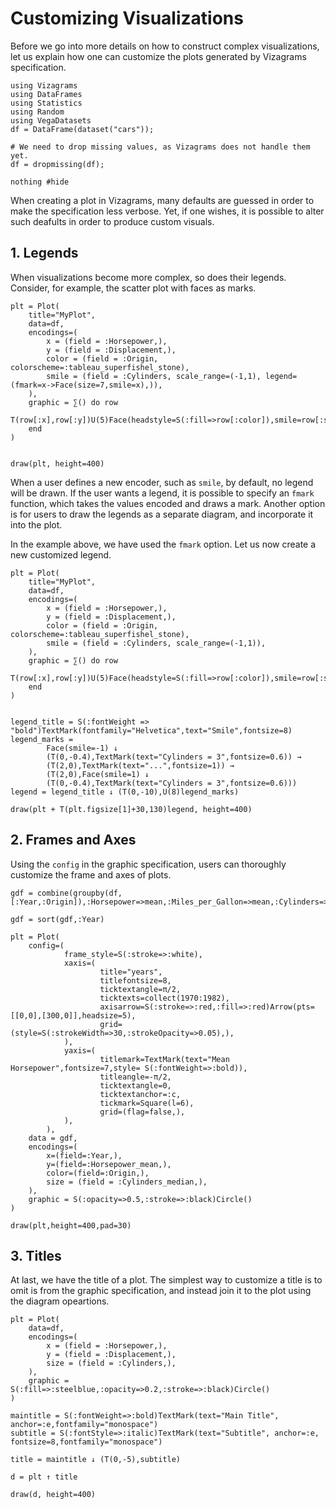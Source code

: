 
# Customizing Visualizations

Before we go into more details on how to construct complex
visualizations, let us explain how one can customize the plots generated
by Vizagrams specification.

```@example 1
using Vizagrams
using DataFrames
using Statistics
using Random
using VegaDatasets
df = DataFrame(dataset("cars"));

# We need to drop missing values, as Vizagrams does not handle them yet.
df = dropmissing(df);

nothing #hide
```

When creating a plot in Vizagrams, many defaults are guessed in order to
make the specification less verbose. Yet, if one wishes, it is possible
to alter such deafults in order to produce custom visuals.

## 1. Legends

When visualizations become more complex, so does their legends.
Consider, for example, the scatter plot with faces as marks.

```@example 1
plt = Plot(
    title="MyPlot",
    data=df,
    encodings=(
        x = (field = :Horsepower,),
        y = (field = :Displacement,),
        color = (field = :Origin, colorscheme=:tableau_superfishel_stone),
        smile = (field = :Cylinders, scale_range=(-1,1), legend=(fmark=x->Face(size=7,smile=x),)),
    ),
    graphic = ∑() do row
        T(row[:x],row[:y])U(5)Face(headstyle=S(:fill=>row[:color]),smile=row[:smile])
    end
)


draw(plt, height=400)
```


When a user defines a new encoder, such as `smile`, by default, no
legend will be drawn. If the user wants a legend, it is possible to
specify an `fmark` function, which takes the values encoded and draws a
mark. Another option is for users to draw the legends as a separate
diagram, and incorporate it into the plot.

In the example above, we have used the `fmark` option. Let us now create
a new customized legend.

```@example 1
plt = Plot(
    title="MyPlot",
    data=df,
    encodings=(
        x = (field = :Horsepower,),
        y = (field = :Displacement,),
        color = (field = :Origin, colorscheme=:tableau_superfishel_stone),
        smile = (field = :Cylinders, scale_range=(-1,1)),
    ),
    graphic = ∑() do row
        T(row[:x],row[:y])U(5)Face(headstyle=S(:fill=>row[:color]),smile=row[:smile])
    end
)


legend_title = S(:fontWeight => "bold")TextMark(fontfamily="Helvetica",text="Smile",fontsize=8) 
legend_marks = 
        Face(smile=-1) ↓
        (T(0,-0.4),TextMark(text="Cylinders = 3",fontsize=0.6)) →
        (T(2,0),TextMark(text="...",fontsize=1)) →
        (T(2,0),Face(smile=1) ↓
        (T(0,-0.4),TextMark(text="Cylinders = 3",fontsize=0.6)))
legend = legend_title ↓ (T(0,-10),U(8)legend_marks)

draw(plt + T(plt.figsize[1]+30,130)legend, height=400)
```


## 2. Frames and Axes

Using the `config` in the graphic specification, users can thoroughly
customize the frame and axes of plots.

```@example 1
gdf = combine(groupby(df,[:Year,:Origin]),:Horsepower=>mean,:Miles_per_Gallon=>mean,:Cylinders=>median)

gdf = sort(gdf,:Year)

plt = Plot(
    config=(
            frame_style=S(:stroke=>:white),
            xaxis=(
                    title="years",
                    titlefontsize=8,
                    ticktextangle=π/2,
                    ticktexts=collect(1970:1982),
                    axisarrow=S(:stroke=>:red,:fill=>:red)Arrow(pts=[[0,0],[300,0]],headsize=5),
                    grid=(style=S(:strokeWidth=>30,:strokeOpacity=>0.05),),
            ),
            yaxis=(
                    titlemark=TextMark(text="Mean Horsepower",fontsize=7,style= S(:fontWeight=>:bold)),
                    titleangle=-π/2,
                    ticktextangle=0,
                    ticktextanchor=:c,
                    tickmark=Square(l=6),
                    grid=(flag=false,),
            ),
        ),
    data = gdf,
    encodings=(
        x=(field=:Year,),
        y=(field=:Horsepower_mean,),
        color=(field=:Origin,),
        size = (field = :Cylinders_median,),
    ),
    graphic = S(:opacity=>0.5,:stroke=>:black)Circle()
)

draw(plt,height=400,pad=30)
```


## 3. Titles

At last, we have the title of a plot. The simplest way to customize a
title is to omit is from the graphic specification, and instead join it
to the plot using the diagram opeartions.

```@example 1
plt = Plot(
    data=df,
    encodings=(
        x = (field = :Horsepower,),
        y = (field = :Displacement,),
        size = (field = :Cylinders,),
    ),
    graphic = S(:fill=>:steelblue,:opacity=>0.2,:stroke=>:black)Circle()
)

maintitle = S(:fontWeight=>:bold)TextMark(text="Main Title", anchor=:e,fontfamily="monospace")
subtitle = S(:fontStyle=>:italic)TextMark(text="Subtitle", anchor=:e, fontsize=8,fontfamily="monospace")

title = maintitle ↓ (T(0,-5),subtitle)

d = plt ↑ title

draw(d, height=400)
```
